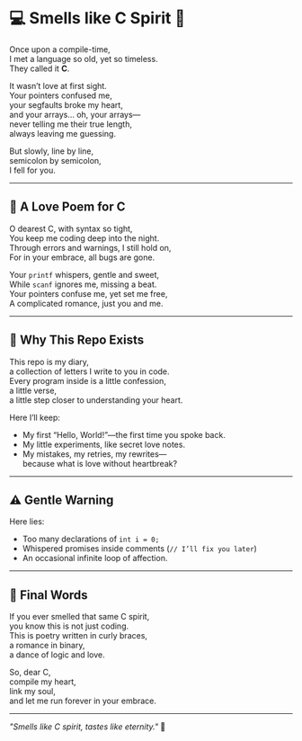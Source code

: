# 💻 Smells like C Spirit 🌹

Once upon a compile-time,  
I met a language so old, yet so timeless.  
They called it **C**.  

It wasn’t love at first sight.  
Your pointers confused me,  
your segfaults broke my heart,  
and your arrays… oh, your arrays—  
never telling me their true length,  
always leaving me guessing.  

But slowly, line by line,  
semicolon by semicolon,  
I fell for you.  

---

## 🌸 A Love Poem for C

O dearest C, with syntax so tight,  
You keep me coding deep into the night.  
Through errors and warnings, I still hold on,  
For in your embrace, all bugs are gone.  

Your `printf` whispers, gentle and sweet,  
While `scanf` ignores me, missing a beat.  
Your pointers confuse me, yet set me free,  
A complicated romance, just you and me.  

---

## 💌 Why This Repo Exists

This repo is my diary,  
a collection of letters I write to you in code.  
Every program inside is a little confession,  
a little verse,  
a little step closer to understanding your heart.  

Here I’ll keep:
- My first “Hello, World!”—the first time you spoke back.  
- My little experiments, like secret love notes.  
- My mistakes, my retries, my rewrites—  
  because what is love without heartbreak?  

---

## ⚠️ Gentle Warning
Here lies:
- Too many declarations of `int i = 0;`  
- Whispered promises inside comments (`// I’ll fix you later`)  
- An occasional infinite loop of affection.  

---

## 🌹 Final Words

If you ever smelled that same C spirit,  
you know this is not just coding.  
This is poetry written in curly braces,  
a romance in binary,  
a dance of logic and love.  

So, dear C,  
compile my heart,  
link my soul,  
and let me run forever in your embrace.  

---

*"Smells like C spirit, tastes like eternity."* 💫

